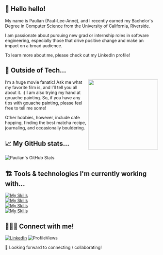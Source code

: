 ## 👋 Hello hello! 

My name is Paulian (Paul-Lee-Anne), and I recently earned my Bachelor's Degree in Computer Science from the University of California, Riverside. 

I am passionate about pursuing new grad or internship roles in software engineering, especially those that drive positive change and make an impact on a broad audience. 

To learn more about me, please check out my LinkedIn profile!

## 💭 Outside of Tech... 
<img align='right' src="https://i.giphy.com/media/v1.Y2lkPTc5MGI3NjExZWJvaWVwazc0Z3c1NnB3cDFzd3NjZDc1NmVzbXE1OGh3MmZocGg5bSZlcD12MV9pbnRlcm5hbF9naWZfYnlfaWQmY3Q9Zw/l44QvFam1JXtKYNna/giphy.gif" width="230" />

I’m a huge movie fanatic! Ask me what my favorite film is, and I’ll tell you all about it. :) I am also trying my hand at gouache painting. So, if you have any tips with gouache painting, please feel free to tell me some!

Other hobbies, however, include cafe hopping, finding the best matcha recipe, journaling, and occasionally bouldering. 
  
## 📈 My GitHub stats...
![Paulian's GitHub Stats](https://github-readme-streak-stats.herokuapp.com/?user=paulian7&theme=gruvbox)

## 🏗️ Tools & technologies I'm currently working with...
[![My Skills](https://skillicons.dev/icons?i=c,cpp,css,html,java,js,nextjs,react,tailwind,ts)](https://skillicons.dev)<br>
[![My Skills](https://skillicons.dev/icons?i=express,mongodb,mysql)](https://skillicons.dev)<br>
[![My Skills](https://skillicons.dev/icons?i=figma,git,github,vim,vscode)](https://skillicons.dev)<br>
[![My Skills](https://skillicons.dev/icons?i=arduino&perline=4)](https://skillicons.dev)<br>

## 👩🏻‍💻 Connect with me!
[![LinkedIn](https://img.shields.io/badge/LinkedIn-0077B5?style=for-the-badge&logo=linkedin&logoColor=white)](https://www.linkedin.com/in/paulianle/)
![ProfileViews](https://komarev.com/ghpvc/?username=paulian7&style=for-the-badge)

🫶 Looking forward to connecting / collaborating!



